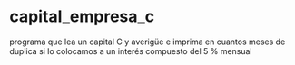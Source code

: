 # capital_empresa_c
programa que lea un capital C y averigüe e imprima en cuantos meses de duplica si lo colocamos a un interés compuesto del 5 % mensual
